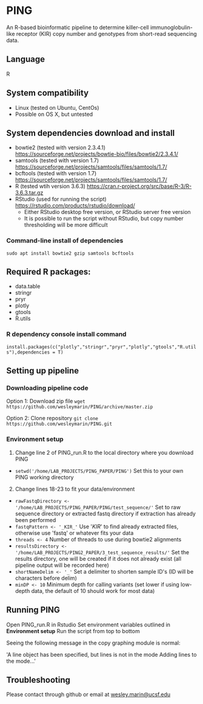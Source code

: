 # PING
An R-based bioinformatic pipeline to determine killer-cell immunoglobulin-like receptor (KIR) copy number and genotypes from short-read sequencing data.

## Language
R

## System compatibility
* Linux (tested on Ubuntu, CentOs)
* Possible on OS X, but untested
  
## System dependencies download and install
* bowtie2 (tested with version 2.3.4.1) https://sourceforge.net/projects/bowtie-bio/files/bowtie2/2.3.4.1/
* samtools (tested with version 1.7) https://sourceforge.net/projects/samtools/files/samtools/1.7/
* bcftools (tested with version 1.7) https://sourceforge.net/projects/samtools/files/samtools/1.7/
* R (tested wtih version 3.6.3) https://cran.r-project.org/src/base/R-3/R-3.6.3.tar.gz
* RStudio (used for running the script) https://rstudio.com/products/rstudio/download/
  - Either RStudio desktop free version, or RStudio server free version
  - It is possible to run the script without RStudio, but copy number thresholding will be more difficult

### Command-line install of dependencies
`sudo apt install bowtie2 gzip samtools bcftools`

## Required R packages:    
* data.table 
* stringr
* pryr 
* plotly 
* gtools 
* R.utils
 
### R dependency console install command
`install.packages(c("plotly","stringr","pryr","plotly","gtools","R.utils"),dependencies = T)`

## Setting up pipeline
### Downloading pipeline code
Option 1: Download zip file `wget https://github.com/wesleymarin/PING/archive/master.zip`

Option 2: Clone repository `git clone https://github.com/wesleymarin/PING.git`

### Environment setup
1. Change line 2 of PING_run.R to the local directory where you download PING
  - `setwd('/home/LAB_PROJECTS/PING_PAPER/PING')` Set this to your own PING working directory
2. Change lines 18-23 to fit your data/environment
  - `rawFastqDirectory <- '/home/LAB_PROJECTS/PING_PAPER/PING/test_sequence/'` Set to raw sequence directory or extracted fastq directory if extraction has already been performed
  - `fastqPattern <- '_KIR_'` Use '_KIR_' to find already extracted files, otherwise use 'fastq' or whatever fits your data
  - `threads <- 4` Number of threads to use during bowtie2 alignments
  - `resultsDirectory <- '/home/LAB_PROJECTS/PING2_PAPER/3_test_sequence_results/'` Set the results directory, one will be created if it does not already exist (all pipeline output will be recorded here)
  - `shortNameDelim <- '_'` Set a delimiter to shorten sample ID's (ID will be characters before delim)
  - `minDP <- 10` Minimum depth for calling variants (set lower if using low-depth data, the default of 10 should work for most data)

## Running PING
Open PING_run.R in Rstudio
Set environment variables outlined in **Environment setup**
Run the script from top to bottom


Seeing the following message in the copy graphing module is normal:

'A line object has been specified, but lines is not in the mode
Adding lines to the mode...'

## Troubleshooting
Please contact through github or email at wesley.marin@ucsf.edu
